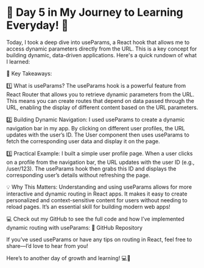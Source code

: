 # 🚀 Day 5 in My Journey to Learning Everyday! 🚀

Today, I took a deep dive into useParams, a React hook that allows me to access dynamic parameters directly from the URL. This is a key concept for building dynamic, data-driven applications. Here's a quick rundown of what I learned:

🌟 Key Takeaways:

1️⃣ What is useParams? 
  The useParams hook is a powerful feature from React Router that allows you to retrieve dynamic parameters from the URL. This means you can create routes that depend on data passed through the URL, enabling the display of different content based on the URL parameters.

2️⃣ Building Dynamic Navigation: 
  I used useParams to create a dynamic navigation bar in my app. By clicking on different user profiles, the URL updates with the user’s ID. The User component then uses useParams to fetch the corresponding user data and display it on the page.

3️⃣ Practical Example: 
  I built a simple user profile page. When a user clicks on a profile from the navigation bar, the URL updates with the user ID (e.g., /user/123). The useParams hook then grabs this ID and displays the corresponding user’s details without refreshing the page.

💡 Why This Matters: 
  Understanding and using useParams allows for more interactive and dynamic routing in React apps. It makes it easy to create personalized and context-sensitive content for users without needing to reload pages. It’s an essential skill for building modern web apps!

💻 Check out my GitHub to see the full code and how I’ve implemented dynamic routing with useParams: 🔗 GitHub Repository

If you’ve used useParams or have any tips on routing in React, feel free to share—I’d love to hear from you!

Here’s to another day of growth and learning! 💻🙌
